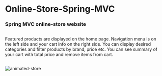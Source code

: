 # Online-Store-Spring-MVC
### Spring MVC online-store website
##
Featured products are displayed on the home page. Navigation menu is on the left side and your cart info on the right side.
You can display desired categories and filter products by brand, price etc. You can see summary of your cart with total price and
remove items from cart.
##
![animated-store](https://user-images.githubusercontent.com/32308481/37557374-de6c8edc-2a03-11e8-86b2-154570b11651.gif)

